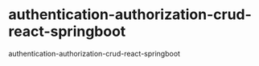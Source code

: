 # authentication-authorization-crud-react-springboot
authentication-authorization-crud-react-springboot
